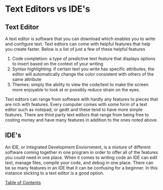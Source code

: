 # Text Editors vs IDE's

## Text Editor

  A text editor is software that you can download which enables you to write and configure text. 
  Text editors can come with helpful features that help you create faster. Below is a list of just a few of these helpful features

  1. Code completion: a type of predictive text feature that displays options to insert based on the context of your writing
  2. Syntax highlighting: if certain text you write has specific attributes, the editor will automatically change the color consistent with others of the same attribute
  3. Themes: simply the ability to view the code/text to make the screen more enjoyable to look at or possibly reduce strain on the eyes.  
  
  Text editors can range from software with hardly any features to pieces that are rich with features. Every computer comes with some form of a text editor such as
  notepad, or gedit and these tend to have more simple features. There are third party text editors that range from being free to costing money and have many features in addition to the ones noted above.

## IDE's

  An IDE, or Integrated Development Enviornment, is a mixture of different software coming together in one program in order to offer all of the features you could
  need in one place. When it comes to writing code an IDE can edit text, manage files, compile your code, and debug in one place. There can be so many features in an
  IDE that it can be confusing for a beginner. In this instance sticking to a text editor is a good option.

  [Table of Contents](README.md)